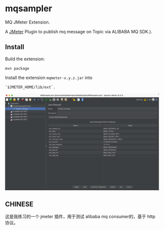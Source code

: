 # mqsampler

MQ JMeter Extension.

A [JMeter](http://jmeter.apache.org/) Plugin to publish mq message on Topic via ALIBABA MQ SDK.).

## Install

Build the extension:

    mvn package

Install the extension `mqmeter-x.y.z.jar` into 

    `$JMETER_HOME/lib/ext`.
    
![Scrrenshot](mqsampler.png)     



## CHINESE

这是我练习的一个 jmeter 插件，用于测试 alibaba mq consumer的，基于 http 协议。
